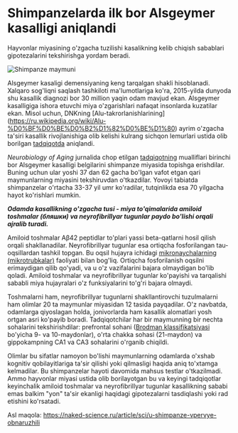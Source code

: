 # Shimpanzelarda ilk bor Alsgeymer kasalligi aniqlandi

Hayvonlar miyasining o'zgacha tuzilishi kasalikning kelib chiqish sabablari gipotezalarini tekshirishga yordam beradi.

![Shimpanze maymuni](https://naked-science.ru/sites/default/files/styles/full_size/public/field/image/jhm5jei3zh47u42qqemr.jpg?itok=OzE892eD)

Alsgeymer kasaligi demensiyaning keng tarqalgan shakli hisoblanadi. Xalqaro sog'liqni saqlash tashkiloti ma'lumotlariga ko'ra, 2015-yilda dunyoda shu kasallik diagnozi bor 30 million yaqin odam mavjud ekan. Alsgeymer kasalligiga ishora etuvchi miya o'zgarishlari nafaqat insonlarda kuzatilar ekan. Misol uchun, DNKning [Alu-takrorlanishlarining] (https://ru.wikipedia.org/wiki/Alu-%D0%BF%D0%BE%D0%B2%D1%82%D0%BE%D1%80) ayrim o'zgacha ta'siri kasallik rivojlanishiga olib kelishi kulrang sichqon lemurlari ustida olib borilgan [tadqiqotda](https://naked-science.ru/article/sci/lemury-pomogli-dokazat) aniqlandi.

_Neurobiology of Aging_ jurnalida chop etilgan [tadqiqotning](https://www.newscientist.com/article/2142389-signs-of-alzheimers-found-in-chimpanzees-for-the-first-time/) mualliflari birinchi bor Alsgeymer kasalligi belgilarini shimpanze miyasida topishga erishdilar. Buning uchun ular yoshi 37 dan 62 gacha bo'lgan vafot etgan qari maymunlarning miyasini tekshiruvdan o'tkazdilar. Yovoyi tabiatda shimpanzelar o'rtacha 33-37 yil umr ko'radilar, tutqinlikda esa 70 yilgacha hayot ko'rishlari mumkin.

**_Odamda kasallikning o'zgacha tusi - miya to'qimalarida amiloid toshmalar (бляшки) va neyrofibrillyar tugunlar paydo bo'lishi orqali ajralib turadi._**

Amiloid toshmalar Aβ42 peptidlar to'plari yassi beta-qatlarni hosil qilish orqali shakllanadilar. Neyrofibrillyar tugunlar esa ortiqcha fosforilangan tau-oqsillardan tashkil topgan. Bu oqsil hujayra ichidagi [mikronaychalarning (mikrotrubkalar)](https://ru.wikipedia.org/wiki/%D0%9C%D0%B8%D0%BA%D1%80%D0%BE%D1%82%D1%80%D1%83%D0%B1%D0%BE%D1%87%D0%BA%D0%B8) faoliyati bilan bog'liq. Ortiqcha fosforilanish oqsilni erimaydigan qilib qo'yadi, va u o'z vazifalarini bajara olmaydigan bo'lib qoladi. Amiloid toshmalar va neyrofibrillyar tugunlar ko'payishi va tarqalishi sababli miya hujayralari o'z funksiyalarini to'g'ri bajara olmaydi.

Toshmalarni ham, neyrofibrillyar tugunlarni shakllantirovchi tuzulmalarni ham olimlar 20 ta maymunlar miyasidan 12 tasida payqadilar. O'z navbatda, odamlarga qiyoslagan holda, jonivorlarda ham kasallik alomatlari yosh ortgan asri ko'payib boradi. Tadqiqotchilar har bir maymunning bir nechta sohalarini tekshirishdilar: prefrontal sohani ([Brodman klassifikatsiyasi](https://ru.wikipedia.org/wiki/%D0%A6%D0%B8%D1%82%D0%BE%D0%B0%D1%80%D1%85%D0%B8%D1%82%D0%B5%D0%BA%D1%82%D0%BE%D0%BD%D0%B8%D1%87%D0%B5%D1%81%D0%BA%D0%B8%D0%B5_%D0%BF%D0%BE%D0%BB%D1%8F_%D0%91%D1%80%D0%BE%D0%B4%D0%BC%D0%B0%D0%BD%D0%B0) bo'yicha 9- va 10-maydonlar), o'rta chakka sohasi (21-maydon) va gippokampning CA1 va CA3 sohalarini o'rganib chiqildi.

Olimlar bu sifatlar namoyon bo'lishi maymunlarning odamlarda o'xshab kognitiv qobilayitlariga ta'sir qilishi yoki qilmasligi haqida aniq to'xtamga kelmadilar. Bu shimpanzelar hayoti davomida mahsus testlar o'tkazilmadi. Ammo hayvonlar miyasi ustida olib borilayotgan bu va keyingi tadqiqotlar keyinchalik  amiloid toshmalar va neyrofibrillyar tugunlar kasallikning sababi emas balkim "yon" ta'sir ekanligi haqidagi gipotezalarni tasdiqlashi yoki rad etishini ko'rsatadi.

Asl maqola: https://naked-science.ru/article/sci/u-shimpanze-vpervye-obnaruzhili
